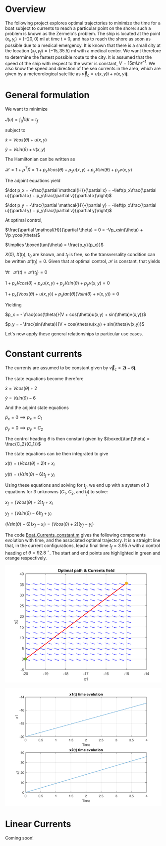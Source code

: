 Overview
========

The following project explores optimal trajectories to minimize the time for a boat subject to currents to reach a particular point on the shore: such 
a problem is known as the Zermelo's problem. The ship is located at the point $(x_i,y_i) = (−20,0)$ ml at time t = 0, and has to reach the shore as soon 
as possible due to a medical emergency. It is known that there is a small city at the location $(x_f,y_f) = (−15,35.5)$ ml with a medical center. We want
therefore to determine the fastest possible route to the city. It is assumed that the speed of the ship with respect to the water is constant, 
$V = 15ml.hr^{-1}$. We also know the speed and direction of the sea currents in the area, which are given by a meteorological satellite as
$\vec{v}_c = u(x,y)\textbf{i} +v(x,y)\textbf{j}$.

# General formulation

We want to minimize 

$J(u) = \int _0 ^{t_f} dt = t_f$ 

subject to 

$\dot x = Vcos(\theta) + u(x,y)$

$\dot y = Vsin(\theta) + v(x,y)$

The Hamiltonian can be written as

$\mathcal{H} = 1 + p^T\dot X = 1 + p_xVcos(\theta) + p_xu(x,y) + p_yVsin(\theta) + p_yv(x,y)$

The adjoint equations yield

$\dot p_x = -\frac{\partial \mathcal{H}}{\partial x} = -\left(p_x\frac{\partial u}{\partial x} + p_y\frac{\partial v}{\partial x}\right)$

$\dot p_y = -\frac{\partial \mathcal{H}}{\partial y} = -\left(p_x\frac{\partial u}{\partial y} + p_y\frac{\partial v}{\partial y}\right)$

At optimal control, 

$\frac{\partial \mathcal{H}}{\partial \theta} = 0 = -Vp_xsin(\theta) + Vp_ycos(\theta)$

$\implies \boxed{tan(\theta) = \frac{p_y}{p_x}}$

$X(0)$, $X(t_f)$, $t_0$ are known, and $t_f$ is free, so the transversality condition can be written $\mathcal{H}(t_f) = 0$. Given that at optimal control, $\mathcal{H}$ is constant, that yields 

$\forall t ~~~ \mathcal{H}(t) = \mathcal{H}(t_f) = 0$

$1 + p_xVcos(\theta) + p_xu(x,y) + p_yVsin(\theta) + p_yv(x,y) = 0$

$1 + p_x\left(Vcos(\theta) + u(x,y)\right) + p_xtan(\theta)\left(Vsin(\theta) + v(x,y)\right) = 0$ 

Yielding

$p_x = - \frac{cos(\theta)}{V + cos(\theta)u(x,y) + sin(\theta)v(x,y)}$

$p_y = - \frac{sin(\theta)}{V + cos(\theta)u(x,y) + sin(\theta)v(x,y)}$

Let's now apply these general relationships to particular use cases.

# Constant currents

The currents are assumed to be constant given by $\vec{v}_c = 2\textbf{i} - 6\textbf{j}$.

The state equations become therefore

$\dot x = Vcos(\theta) + 2$

$\dot y = Vsin(\theta) -6$

And the adjoint state equations

$\dot p_x = 0 \implies p_x = C_1$

$\dot p_y = 0 \implies p_y = C_2$ 

The control heading $\theta$ is then constant given by $\boxed{\tan(\theta) = \frac{C_2}{C_1}}$

The state equations can be then integrated to give

$x(t) = (Vcos(\theta) + 2)t + x_i$

$y(t) = (Vsin(\theta) -6)t_f + y_i$

Using these equations and solving for $t_f$, we end up with a system of 3 equations for 3 unknowns ($C_1$, $C_2$, and $t_f$) to solve:

$x_f = (Vcos(\theta) + 2)t_f + x_i$

$y_f = (Vsin(\theta) -6)t_f + y_i$

$(Vsin(\theta) − 6)(x_f − x_i) = (Vcos(\theta) + 2)(y_f − y_i)$

The code [Boat_Currents_constant.m](https://github.com/Antoine-Marin-Git/Optimal_Guidance_and_Control_problems/blob/main/Boat_Currents_contant.m) gives the following components evolution with time, and the associated optimal trajectory. It is a straight line that, in the current configurations, lead a final time $t_f = 3.95 ~ h$ with a control heading of $\theta = 92.8 ~ ^\circ$. The start and end points are highlighted in green and orange respectively.

![alt text](Graphics/Opt_Traj_Constant.png)

![alt text](Graphics/Opt_Compo_Constant.png)

# Linear Currents

Coming soon!


